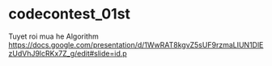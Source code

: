 codecontest_01st
================

Tuyet roi mua he Algorithm
https://docs.google.com/presentation/d/1WwRAT8kgvZ5sUF9rzmaLIUN1DlEzUdVhJ9lcRKx7Z_g/edit#slide=id.p
